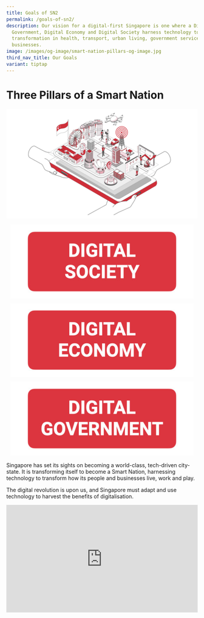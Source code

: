 ```yaml
---
title: Goals of SN2
permalink: /goals-of-sn2/
description: Our vision for a digital-first Singapore is one where a Digital
  Government, Digital Economy and Digital Society harness technology to effect
  transformation in health, transport, urban living, government services and
  businesses.
image: /images/og-image/smart-nation-pillars-og-image.jpg
third_nav_title: Our Goals
variant: tiptap
---
```

# Three Pillars of a Smart Nation
![Three Pillars of a Smart Nation](/images/abt-smart-nation/smart_nation_pillars.jpg)

<div class="row">
	<div class="col" style="margin: 10px;"> 
		<a href="/about-smart-nation/digital-society"><img src="/images/abt-smart-nation/digital_society_button.jpg" alt="Digital Society"></a></div>
	<div class="col" style="margin: 10px;">  
		<a href="/about-smart-nation/digital-economy"><img src="/images/abt-smart-nation/digital_economy_button.jpg" alt="Digital Economy"></a></div>
	<div class="col" style="margin: 10px;"> 
		<a href="/about-smart-nation/digital-government"><img src="/images/abt-smart-nation/digital_government_button.jpg" alt="Digital Government"></a></div>
	</div>
	
Singapore has set its sights on becoming a world-class, tech-driven city-state. It is transforming itself to become a Smart Nation, harnessing technology to transform how its people and businesses live, work and play.  
  
The digital revolution is upon us, and Singapore must adapt and use technology to harvest the benefits of digitalisation.

<div style="max-width: 1280px">
    <div style="height: 0;
            overflow: hidden;
            position: relative;
            padding-bottom: 56.25%;">
        <iframe src="https://www.youtube.com/embed/DJmoy41mWDQ" height="720" width="1280" frameborder="0" title="YouTube video player" allow="accelerometer; autoplay; clipboard-write; encrypted-media; gyroscope; picture-in-picture" style="top: 0;
                left: 0;
                right: 0;
                bottom: 0;
                height: 100%;
                border: none;
                max-width: 100%;
                position: absolute;"></iframe>
    </div>
</div>